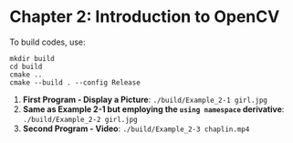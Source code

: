 # Chapter 2: Introduction to OpenCV

To build codes, use:

```
mkdir build
cd build
cmake ..
cmake --build . --config Release
```

1. **First Program - Display a Picture**: `./build/Example_2-1 girl.jpg`
2. **Same as Example 2-1 but employing the `using namespace` derivative**: `./build/Example_2-2 girl.jpg`
3. **Second Program - Video**: `./build/Example_2-3 chaplin.mp4`
